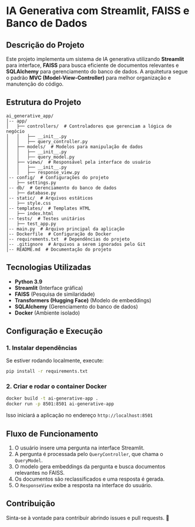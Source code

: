 # IA Generativa com Streamlit, FAISS e Banco de Dados

## Descrição do Projeto
Este projeto implementa um sistema de IA generativa utilizando **Streamlit** para interface, **FAISS** para busca eficiente de documentos relevantes e **SQLAlchemy** para gerenciamento do banco de dados. A arquitetura segue o padrão **MVC (Model-View-Controller)** para melhor organização e manutenção do código.

## Estrutura do Projeto
```
ai_generative_app/
│-- app/
│   ├── controllers/  # Controladores que gerenciam a lógica de negócio
│   │   ├── __init__.py
│   │   ├── query_controller.py
│   ├── models/  # Modelos para manipulação de dados
│   │   ├── __init__.py
│   │   ├── query_model.py
│   ├── views/  # Responsável pela interface do usuário
│   │   ├── __init__.py
│   │   ├── response_view.py
│-- config/  # Configurações do projeto
│   ├── settings.py
│-- db/  # Gerenciamento do banco de dados
│   ├── database.py
│-- static/  # Arquivos estáticos
│   ├── style.css
│-- templates/  # Templates HTML
│   ├── index.html
│-- tests/  # Testes unitários
│   ├── test_app.py
│-- main.py  # Arquivo principal da aplicação
│-- Dockerfile  # Configuração do Docker
│-- requirements.txt  # Dependências do projeto
│-- .gitignore  # Arquivos a serem ignorados pelo Git
│-- README.md  # Documentação do projeto
```

## Tecnologias Utilizadas
- **Python 3.9**
- **Streamlit** (Interface gráfica)
- **FAISS** (Pesquisa de similaridade)
- **Transformers (Hugging Face)** (Modelo de embeddings)
- **SQLAlchemy** (Gerenciamento do banco de dados)
- **Docker** (Ambiente isolado)

## Configuração e Execução
### 1. Instalar dependências
Se estiver rodando localmente, execute:
```bash
pip install -r requirements.txt
```
### 2. Criar e rodar o container Docker
```bash
docker build -t ai-generative-app .
docker run -p 8501:8501 ai-generative-app
```
Isso iniciará a aplicação no endereço `http://localhost:8501`

## Fluxo de Funcionamento
1. O usuário insere uma pergunta na interface Streamlit.
2. A pergunta é processada pelo `QueryController`, que chama o `QueryModel`.
3. O modelo gera embeddings da pergunta e busca documentos relevantes no FAISS.
4. Os documentos são reclassificados e uma resposta é gerada.
5. O `ResponseView` exibe a resposta na interface do usuário.

## Contribuição
Sinta-se à vontade para contribuir abrindo issues e pull requests. 🚀